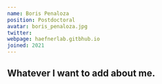 ```yaml
---
name: Boris Penaloza
position: Postdoctoral
avatar: boris_penaloza.jpg
twitter: 
webpage: haefnerlab.gitbhub.io
joined: 2021
---
```


## Whatever I want to add about me.
